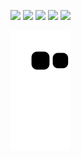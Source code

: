 
![](https://img.shields.io/badge/-GET%20STARTED-red?style=for-the-badge)
![](https://img.shields.io/badge/stability-stable-ff69b4?style=for-the-badge)
![](https://img.shields.io/badge/build-passing-success?style=for-the-badge)
![](https://img.shields.io/badge/maintained-yes-orange?style=for-the-badge)
![](https://img.shields.io/badge/made%20with-inspiration-blue?style=for-the-badge)

![github contribution grid snake animation](https://raw.githubusercontent.com/alwynwu/alwynwu/output/github-contribution-grid-snake.svg)

<!---
ALWYNWU/ALWYNWU is a ✨ special ✨ repository because its `README.md` (this file) appears on your GitHub profile.
You can click the Preview link to take a look at your changes.
--->

